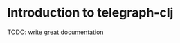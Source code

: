 # Introduction to telegraph-clj

TODO: write [great documentation](http://jacobian.org/writing/what-to-write/)
